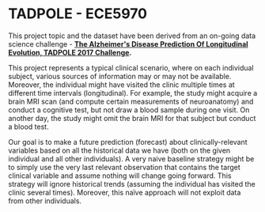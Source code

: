 # TADPOLE - ECE5970

This project topic and the dataset have been derived from an on-going data science challenge - **[The Alzheimer's Disease Prediction Of Longitudinal Evolution, TADPOLE 2017 Challenge](https://tadpole.grand-challenge.org.).**

This project represents a typical clinical scenario, where on each individual subject, various sources of information may or may not be available. Moreover, the individual might have visited the clinic multiple times at different time intervals (longitudinal). For example, the study might acquire a brain MRI scan (and compute certain measurements of neuroanatomy) and conduct a cognitive test, but not draw a blood sample during one visit. On another day, the study might omit the brain MRI for that subject but conduct a blood test.

Our goal is to make a future prediction (forecast) about clinically-relevant variables based on all the historical data we have (both on the given individual and all other individuals). A very naive baseline strategy might be to simply use the very last relevant observation that contains the target clinical variable and assume nothing will change going forward. This strategy will ignore historical trends (assuming the individual has visited the clinic several times). Moreover, this naïve approach will not exploit data from other individuals.

